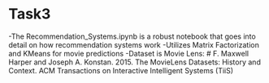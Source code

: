 # Task3
-The Recommendation_Systems.ipynb is a robust notebook that goes into detail on how recommendation systems work
-Utilizes Matrix Factorization and KMeans for movie predictions
-Dataset is Movie Lens: # F. Maxwell Harper and Joseph A. Konstan. 2015. The MovieLens Datasets: History and Context. ACM Transactions on Interactive Intelligent Systems (TiiS)

